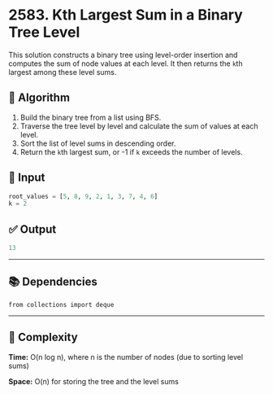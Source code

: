 # 2583. Kth Largest Sum in a Binary Tree Level

This solution constructs a binary tree using level-order insertion and computes the sum of node values at each level. It then returns the `k`th largest among these level sums.

## 🧠 Algorithm

1. Build the binary tree from a list using BFS.
2. Traverse the tree level by level and calculate the sum of values at each level.
3. Sort the list of level sums in descending order.
4. Return the `k`th largest sum, or -1 if `k` exceeds the number of levels.

## 📌 Input
```python
root_values = [5, 8, 9, 2, 1, 3, 7, 4, 6]
k = 2
```
## ✅ Output
```python
13
```

 ---

## 📚 Dependencies

`from collections import deque`

---

## 🧪 Complexity

**Time:** O(n log n), where n is the number of nodes (due to sorting level sums)

**Space:** O(n) for storing the tree and the level sums